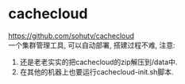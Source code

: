 # cachecloud
https://github.com/sohutv/cachecloud  
一个集群管理工具, 可以自动部署, 搭建过程不难, 注意:  
1. 还是老老实实的把cachecloud的zip解压到/data中.  
2. 在其他的机器上也要运行cachecloud-init.sh脚本.  

